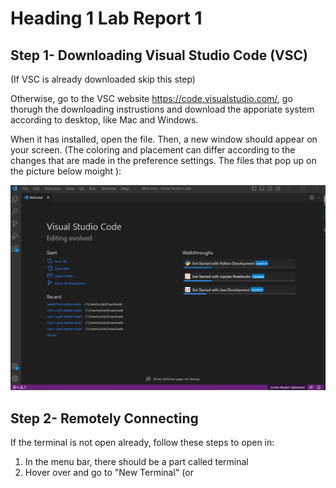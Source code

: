 # Heading 1 Lab Report 1

## Step 1- Downloading Visual Studio Code (VSC)
(If VSC is already downloaded skip this step)

Otherwise, go to the VSC website
https://code.visualstudio.com/, go thorugh the downloading instrustions and 
download the apporiate system according to desktop, like Mac and Windows.

When it has installed, open the file. Then, a new window should appear on your screen.
(The coloring and placement can differ according to the changes that are made in the
preference settings. The files that pop up on the picture below moight ): 

![Image](https://raw.githubusercontent.com/viviantran706/cse15l-lab-reports/main/Screenshot%202023-04-06%20121847.png)

## Step 2- Remotely Connecting 

If the terminal is not open already, follow these steps to open in:
1. In the menu bar, there should be a part called terminal
2. Hover over and go to "New Terminal" (or 
